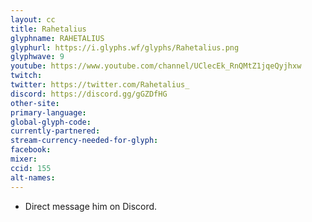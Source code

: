 ```yaml
---
layout: cc
title: Rahetalius
glyphname: RAHETALIUS
glyphurl: https://i.glyphs.wf/glyphs/Rahetalius.png
glyphwave: 9
youtube: https://www.youtube.com/channel/UClecEk_RnQMtZ1jqeQyjhxw
twitch: 
twitter: https://twitter.com/Rahetalius_
discord: https://discord.gg/gGZDfHG
other-site: 
primary-language: 
global-glyph-code: 
currently-partnered: 
stream-currency-needed-for-glyph: 
facebook: 
mixer: 
ccid: 155
alt-names: 
---
```

* Direct message him on Discord.
